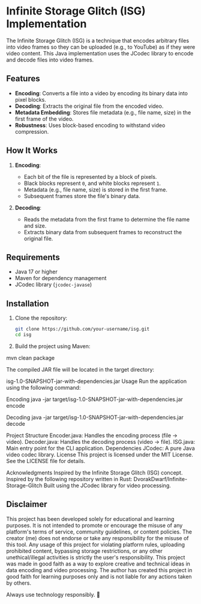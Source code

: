 # Infinite Storage Glitch (ISG) Implementation

The Infinite Storage Glitch (ISG) is a technique that encodes arbitrary files into video frames so they can be uploaded (e.g., to YouTube) as if they were video content. This Java implementation uses the JCodec library to encode and decode files into video frames.

## Features
- **Encoding**: Converts a file into a video by encoding its binary data into pixel blocks.
- **Decoding**: Extracts the original file from the encoded video.
- **Metadata Embedding**: Stores file metadata (e.g., file name, size) in the first frame of the video.
- **Robustness**: Uses block-based encoding to withstand video compression.

## How It Works
1. **Encoding**:
   - Each bit of the file is represented by a block of pixels.
   - Black blocks represent `0`, and white blocks represent `1`.
   - Metadata (e.g., file name, size) is stored in the first frame.
   - Subsequent frames store the file's binary data.

2. **Decoding**:
   - Reads the metadata from the first frame to determine the file name and size.
   - Extracts binary data from subsequent frames to reconstruct the original file.
   
## Requirements
- Java 17 or higher
- Maven for dependency management
- JCodec library (`jcodec-javase`)

## Installation
1. Clone the repository:
   ```bash
   git clone https://github.com/your-username/isg.git
   cd isg

2. Build the project using Maven:

mvn clean package

The compiled JAR file will be located in the target directory:

isg-1.0-SNAPSHOT-jar-with-dependencies.jar
Usage
Run the application using the following command:

Encoding
java -jar target/isg-1.0-SNAPSHOT-jar-with-dependencies.jar encode <input-file> <output-video>

Decoding
java -jar target/isg-1.0-SNAPSHOT-jar-with-dependencies.jar decode <input-video> <output-directory>

Project Structure
Encoder.java: Handles the encoding process (file → video).
Decoder.java: Handles the decoding process (video → file).
ISG.java: Main entry point for the CLI application.
Dependencies
JCodec: A pure Java video codec library.
License
This project is licensed under the MIT License. See the LICENSE file for details.

Acknowledgments
Inspired by the Infinite Storage Glitch (ISG) concept.
Inspired by the following repository written in Rust: DvorakDwarf/Infinite-Storage-Glitch
Built using the JCodec library for video processing.

## Disclaimer

This project has been developed solely for educational and learning purposes.
It is not intended to promote or encourage the misuse of any platform's terms of service, community guidelines, or content policies.
The creator (me) does not endorse or take any responsibility for the misuse of this tool.
Any usage of this project for violating platform rules, uploading prohibited content, bypassing storage restrictions, or any other unethical/illegal activities is strictly the user's responsibility.
This project was made in good faith as a way to explore creative and technical ideas in data encoding and video processing.
The author has created this project in good faith for learning purposes only and is not liable for any actions taken by others.

Always use technology responsibly. 🙏
